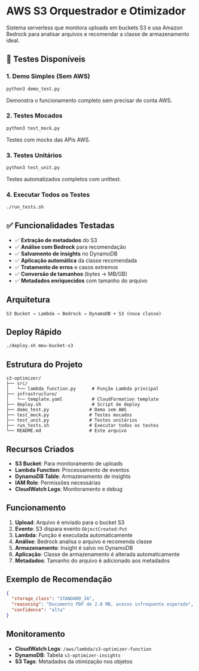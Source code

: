 # AWS S3 Orquestrador e Otimizador

Sistema serverless que monitora uploads em buckets S3 e usa Amazon Bedrock para analisar arquivos e recomendar a classe de armazenamento ideal.

## 🧪 Testes Disponíveis

### 1. Demo Simples (Sem AWS)
```bash
python3 demo_test.py
```
Demonstra o funcionamento completo sem precisar de conta AWS.

### 2. Testes Mocados
```bash
python3 test_mock.py
```
Testes com mocks das APIs AWS.

### 3. Testes Unitários
```bash
python3 test_unit.py
```
Testes automatizados completos com unittest.

### 4. Executar Todos os Testes
```bash
./run_tests.sh
```

## ✅ Funcionalidades Testadas

- ✅ **Extração de metadados** do S3
- ✅ **Análise com Bedrock** para recomendação
- ✅ **Salvamento de insights** no DynamoDB  
- ✅ **Aplicação automática** da classe recomendada
- ✅ **Tratamento de erros** e casos extremos
- ✅ **Conversão de tamanhos** (bytes → MB/GB)
- ✅ **Metadados enriquecidos** com tamanho do arquivo

## Arquitetura

```
S3 Bucket → Lambda → Bedrock → DynamoDB + S3 (nova classe)
```

## Deploy Rápido

```bash
./deploy.sh meu-bucket-s3
```

## Estrutura do Projeto

```
s3-optimizer/
├── src/
│   └── lambda_function.py      # Função Lambda principal
├── infrastructure/
│   └── template.yaml           # CloudFormation template
├── deploy.sh                   # Script de deploy
├── demo_test.py               # Demo sem AWS
├── test_mock.py               # Testes mocados
├── test_unit.py               # Testes unitários
├── run_tests.sh               # Executar todos os testes
└── README.md                  # Este arquivo
```

## Recursos Criados

- **S3 Bucket**: Para monitoramento de uploads
- **Lambda Function**: Processamento de eventos
- **DynamoDB Table**: Armazenamento de insights
- **IAM Role**: Permissões necessárias
- **CloudWatch Logs**: Monitoramento e debug

## Funcionamento

1. **Upload**: Arquivo é enviado para o bucket S3
2. **Evento**: S3 dispara evento `ObjectCreated:Put`
3. **Lambda**: Função é executada automaticamente
4. **Análise**: Bedrock analisa o arquivo e recomenda classe
5. **Armazenamento**: Insight é salvo no DynamoDB
6. **Aplicação**: Classe de armazenamento é alterada automaticamente
7. **Metadados**: Tamanho do arquivo é adicionado aos metadados

## Exemplo de Recomendação

```json
{
  "storage_class": "STANDARD_IA",
  "reasoning": "Documento PDF de 2.0 MB, acesso infrequente esperado",
  "confidence": "alta"
}
```

## Monitoramento

- **CloudWatch Logs**: `/aws/lambda/s3-optimizer-function`
- **DynamoDB**: Tabela `s3-optimizer-insights`
- **S3 Tags**: Metadados da otimização nos objetos